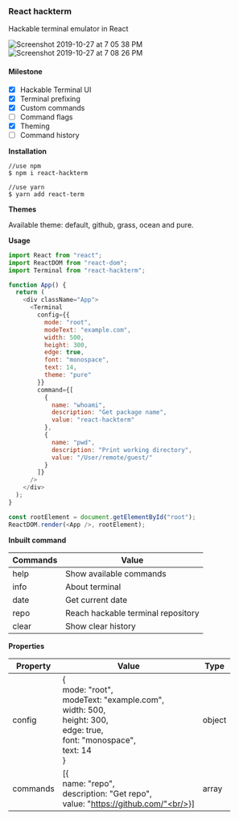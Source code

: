### React hackterm

Hackable terminal emulator in React

![Screenshot 2019-10-27 at 7 05 38 PM](https://user-images.githubusercontent.com/2352462/67639186-0e28c000-f8ed-11e9-80bb-fe02a36c8d84.png)
![Screenshot 2019-10-27 at 7 08 26 PM](https://user-images.githubusercontent.com/2352462/67639199-31ec0600-f8ed-11e9-9698-962d87b44fca.png)

#### Milestone

- [x] Hackable Terminal UI
- [x] Terminal prefixing
- [x] Custom commands
- [ ] Command flags
- [x] Theming
- [ ] Command history

**Installation**

```
//use npm
$ npm i react-hackterm

//use yarn
$ yarn add react-term

```

**Themes**

Available theme: default, github, grass, ocean and pure.

**Usage**

```js
import React from "react";
import ReactDOM from "react-dom";
import Terminal from "react-hackterm";

function App() {
  return (
    <div className="App">
      <Terminal
        config={{
          mode: "root",
          modeText: "example.com",
          width: 500,
          height: 300,
          edge: true,
          font: "monospace",
          text: 14,
          theme: "pure"
        }}
        command={[
          {
            name: "whoami",
            description: "Get package name",
            value: "react-hackterm"
          },
          {
            name: "pwd",
            description: "Print working directory",
            value: "/User/remote/guest/"
          }
        ]}
      />
    </div>
  );
}

const rootElement = document.getElementById("root");
ReactDOM.render(<App />, rootElement);
```

**Inbuilt command**

| Commands | Value                              |
| -------- | ---------------------------------- |
| help     | Show available commands            |
| info     | About terminal                     |
| date     | Get current date                   |
| repo     | Reach hackable terminal repository |
| clear    | Show clear history                 |

**Properties**

| Property | Value                                                                                                                                       | Type   |
| -------- | ------------------------------------------------------------------------------------------------------------------------------------------- | ------ |
| config   | {<br/>mode: "root",<br/>modeText: "example.com",<br/>width: 500,<br/>height: 300,<br/>edge: true,<br/>font: "monospace",<br/>text: 14<br/>} | object |
| commands | [{<br/>name: "repo",<br/>description: "Get repo", <br/>value: "https://github.com/"<br/>}]                                                  | array  |
